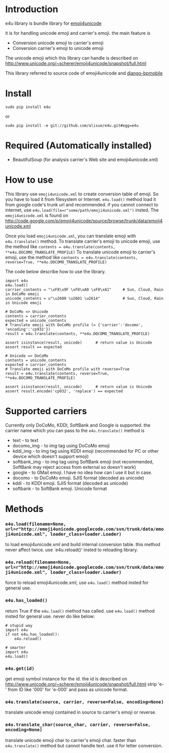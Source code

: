 Introduction
=================================================
e4u library is bundle library for [emoji4unicode](http://code.google.com/p/emoji4unicode/)

it is for handling unicode emoji and carrier's emoji. the main feature is

+	Conversion unicode emoji to carrier's emoji
+	Conversion carrier's emoji to unicode emoji

The unicode emoji which this library can handle is described on <http://www.unicode.org/~scherer/emoji4unicode/snapshot/full.html>

This library referred to source code of emoji4unicode and [django-bpmobile](https://bitbucket.org/tokibito/django-bpmobile) 


Install
=================================================

	sudo pip install e4u

or

	sudo pip install -e git://github.com/alisue/e4u.git#egg=e4u


Required (Automatically installed)
=================================================
+ BeautifulSoup (for analysis carrier's Web site and emoji4unicode.xml)


How to use
=================================================
This library use `emoji4unicode.xml` to create conversion table of emoji.
So you have to load it from filesystem or Internet. `e4u.load()` method
load it from google code's trunk url and recommended. if you cannot connect
to internet, use `e4u.load(file=r"some/path/emoji4unicode.xml")` insted. The
`emoji4unicode.xml` is found on <http://code.google.com/p/emoji4unicode/source/browse/trunk/data/emoji4unicode.xml>

Once you load `emoji4unicode.xml`, you can translate emoji with `e4u.translate()` method.
To translate carrier's emoji to unicode emoji, use the method like `contents = e4u.translate(contents, **e4u.DOCOMO_TRANSLATE_PROFILE)`
To translate unicode emoji to carrier's emoji, use the method like `contents = e4u.translate(contents, reverse=True, **e4u.DOCOMO_TRANSLATE_PROFILE)`

The code below describe how to use the library.

	import e4u
	e4u.load()
	carrier_contents = "\xF8\x9F \xF8\xA0 \xF8\xA1"		# Sun, Cloud, Rain in DoCoMo emoji
	unicode_contents = u"\u2600 \u2601 \u2614"			# Sun, Cloud, Rain in Unicode emoji
	
	# DoCoMo => Unicode
	contents = carrier_contents
	expected = unicode_contents
	# Translate emoji with DoCoMo profile (= {'carrier':'docomo', 'encoding':'cp932'})
	result = e4u.translate(contents, **e4u.DOCOMO_TRANSLATE_PROFILE)
	
	assert isinstance(result, unicode)		# return value is Unicode
	assert result == expected 
	
	# Unicode => DoCoMo
	contents = unicode_contents
	expected = carrier_contents
	# Translate emoji with DoCoMo profile with reverse=True
	result = e4u.translate(contents, reverse=True, **e4u.DOCOMO_TRANSLATE_PROFILE)
	
	assert isinstance(result, unicode)		# return value is Unicode
	assert result.encode('cp932', 'replace') == expected

Supported carriers
==================================================
Currently only DoCoMo, KDDI, SoftBank and Google is supported. the carrier name which you can pass to 
the `e4u.translate()` method is

+	text			- to text
+	docomo_img		- to img tag using DoCoMo emoji
+	kddi_img		- to img tag using KDDI emoji (recommended for PC or other device which doesn't support emoji)
+	softbank_img	- to img tag using SoftBank emoji (not recommended, SoftBank may reject access from external so doesn't work)
+	google			- to GMail emoji. I have no idea how can I use it but in case.
+	docomo			- to DoCoMo emoji. SJIS format (decoded as unicode)
+	kddi			- to KDDI emoji. SJIS format (decoded as unicode)
+	softbank		- to SoftBank emoji. Unicode format

Methods
==================================================

### `e4u.load(filename=None, url=r"http://emoji4unicode.googlecode.com/svn/trunk/data/emoji4unicode.xml", loader_class=loader.Loader)`
to load emoji4unicode.xml and build internal conversion table. this method never affect twice. use `e4u.reload()' insted to reloading library.

### `e4u.reload(filename=None, url=r"http://emoji4unicode.googlecode.com/svn/trunk/data/emoji4unicode.xml", loader_class=loader.Loader)`
force to reload emoji4unicode.xml, use `e4u.load()` method insted for general use.

### `e4u.has_loaded()`
return True if the `e4u.load()` method has called. use `e4u.load()` method insted for general use. never do like below:

	# stupid way
	import e4u
	if not e4u.has_loaded():
		e4u.reload()
	
	# smarter
	import e4u
	e4u.load()

### `e4u.get(id)`
get emoji symbol instance for the id. the id is described on <http://www.unicode.org/~scherer/emoji4unicode/snapshot/full.html>
strip 'e-' from ID like '000' for 'e-000' and pass as unicode format.

### `e4u.translate(source, carrier, reverse=False, encoding=None)`
translate unicode emoji contained in source to carrier's emoji or reverse.

### `e4u.translate_char(source_char, carrier, reverse=False, encoding=None)`
translate unicode emoji char to carrier's emoji char. faster than `e4u.translate()`
method but cannot handle text. use it for letter conversion. 
	